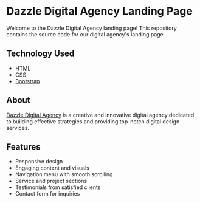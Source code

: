 # Dazzle Digital Agency Landing Page

Welcome to the Dazzle Digital Agency landing page! This repository contains the source code for our digital agency's landing page.

## Technology Used
- HTML
- CSS
- [Bootstrap](https://getbootstrap.com)

## About
[Dazzle Digital Agency](https://dazzle-agency.vercel.app/) is a creative and innovative digital agency dedicated to building effective strategies and providing top-notch digital design services.


## Features
- Responsive design
- Engaging content and visuals
- Navigation menu with smooth scrolling
- Service and project sections
- Testimonials from satisfied clients
- Contact form for inquiries

